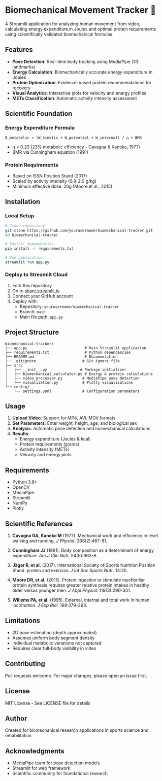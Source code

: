 # Biomechanical Movement Tracker 🏃

A Streamlit application for analyzing human movement from video, calculating energy expenditure in Joules and optimal protein requirements using scientifically validated biomechanical formulas.

## Features

- **Pose Detection**: Real-time body tracking using MediaPipe (33 landmarks)
- **Energy Calculation**: Biomechanically accurate energy expenditure in Joules
- **Protein Optimization**: Evidence-based protein recommendations for recovery
- **Visual Analytics**: Interactive plots for velocity and energy profiles
- **METs Classification**: Automatic activity intensity assessment

## Scientific Foundation

### Energy Expenditure Formula
```
E_metabolic = (W_kinetic + W_potential + W_internal) / η + BMR
```
- η = 0.23 (23% metabolic efficiency - Cavagna & Kaneko, 1977)
- BMR via Cunningham equation (1991)

### Protein Requirements
- Based on ISSN Position Stand (2017)
- Scaled by activity intensity (0.8-2.0 g/kg)
- Minimum effective dose: 20g (Moore et al., 2015)

## Installation

### Local Setup
```bash
# Clone repository
git clone https://github.com/yourusername/biomechanical-tracker.git
cd biomechanical-tracker

# Install dependencies
pip install -r requirements.txt

# Run application
streamlit run app.py
```

### Deploy to Streamlit Cloud

1. Fork this repository
2. Go to [share.streamlit.io](https://share.streamlit.io)
3. Connect your GitHub account
4. Deploy with:
   - Repository: `yourusername/biomechanical-tracker`
   - Branch: `main`
   - Main file path: `app.py`

## Project Structure
```
biomechanical-tracker/
├── app.py                          # Main Streamlit application
├── requirements.txt                # Python dependencies
├── README.md                       # Documentation
├── .gitignore                     # Git ignore file
├── src/
│   ├── __init__.py               # Package initializer
│   ├── biomechanical_calculator.py # Energy & protein calculations
│   ├── video_processor.py         # MediaPipe pose detection
│   └── visualization.py           # Plotly visualizations
└── config/
    └── settings.yaml              # Configuration parameters
```

## Usage

1. **Upload Video**: Support for MP4, AVI, MOV formats
2. **Set Parameters**: Enter weight, height, age, and biological sex
3. **Analysis**: Automatic pose detection and biomechanical calculations
4. **Results**: 
   - Energy expenditure (Joules & kcal)
   - Protein requirements (grams)
   - Activity intensity (METs)
   - Velocity and energy plots

## Requirements

- Python 3.8+
- OpenCV
- MediaPipe
- Streamlit
- NumPy
- Plotly

## Scientific References

1. **Cavagna GA, Kaneko M** (1977). Mechanical work and efficiency in level walking and running. *J Physiol*. 268(2):467-81.

2. **Cunningham JJ** (1991). Body composition as a determinant of energy expenditure. *Am J Clin Nutr*. 54(6):963-9.

3. **Jäger R, et al.** (2017). International Society of Sports Nutrition Position Stand: protein and exercise. *J Int Soc Sports Nutr*. 14:20.

4. **Moore DR, et al.** (2015). Protein ingestion to stimulate myofibrillar protein synthesis requires greater relative protein intakes in healthy older versus younger men. *J Appl Physiol*. 119(3):290-301.

5. **Willems PA, et al.** (1995). External, internal and total work in human locomotion. *J Exp Biol*. 198:379-393.

## Limitations

- 2D pose estimation (depth approximated)
- Assumes uniform body segment density
- Individual metabolic variations not captured
- Requires clear full-body visibility in video

## Contributing

Pull requests welcome. For major changes, please open an issue first.

## License

MIT License - See LICENSE file for details

## Author

Created for biomechanical research applications in sports science and rehabilitation.

## Acknowledgments

- MediaPipe team for pose detection models
- Streamlit for web framework
- Scientific community for foundational research
